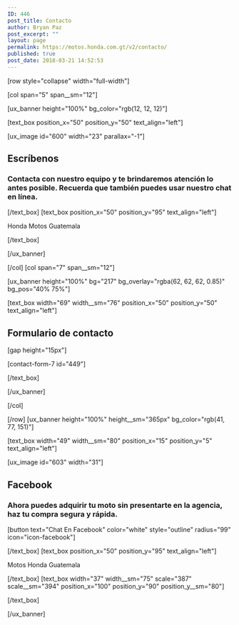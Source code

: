 ```yaml
---
ID: 446
post_title: Contacto
author: Bryan Paz
post_excerpt: ""
layout: page
permalink: https://motos.honda.com.gt/v2/contacto/
published: true
post_date: 2018-03-21 14:52:53
---
```

[row style="collapse" width="full-width"]

[col span="5" span__sm="12"]

[ux_banner height="100%" bg_color="rgb(12, 12, 12)"]

[text_box position_x="50" position_y="50" text_align="left"]

[ux_image id="600" width="23" parallax="-1"]

<h2 class="uppercase">Escríbenos</h2>
<h3 class="thin-font" data-opacity="0.6">Contacta con nuestro equipo y te brindaremos atención lo antes posible. Recuerda que también puedes usar nuestro chat en línea.</h3>

[/text_box]
[text_box position_x="50" position_y="95" text_align="left"]

<p>Honda Motos Guatemala</p>

[/text_box]

[/ux_banner]

[/col]
[col span="7" span__sm="12"]

[ux_banner height="100%" bg="217" bg_overlay="rgba(62, 62, 62, 0.85)" bg_pos="40% 75%"]

[text_box width="69" width__sm="76" position_x="50" position_y="50" text_align="left"]

<h2 class="uppercase"><b>Formulario de contacto</b></h2>
[gap height="15px"]

[contact-form-7 id="449"]


[/text_box]

[/ux_banner]

[/col]

[/row]
[ux_banner height="100%" height__sm="365px" bg_color="rgb(41, 77, 151)"]

[text_box width="49" width__sm="80" position_x="15" position_y="5" text_align="left"]

[ux_image id="603" width="31"]

<h2 class="uppercase">Facebook</h2>
<h3 class="thin-font" data-opacity="0.6">Ahora puedes adquirir tu moto sin presentarte en la agencia, haz tu compra segura y rápida.</h3>
[button text="Chat En Facebook" color="white" style="outline" radius="99" icon="icon-facebook"]


[/text_box]
[text_box position_x="50" position_y="95" text_align="left"]

<p>Motos Honda Guatemala</p>

[/text_box]
[text_box width="37" width__sm="75" scale="387" scale__sm="394" position_x="100" position_y="90" position_y__sm="80"]

<p><!-- Load Facebook SDK for JavaScript --></p>
<div id="fb-root"></div>
<p><script>(function(d, s, id) {var js, fjs = d.getElementsByTagName(s)[0];if (d.getElementById(id)) return;js = d.createElement(s); js.id = id;js.src = 'https://connect.facebook.net/es_ES/sdk.js#xfbml=1&version=v2.12&autoLogAppEvents=1';fjs.parentNode.insertBefore(js, fjs);
}(document, 'script', 'facebook-jssdk'));</script></p>
<p><!-- Your customer chat code --></p>
<div class="fb-customerchat"page_id="165706190151968"theme_color="#fa3c4c"logged_in_greeting="Cuéntanos en qué podemos ayudarte"logged_out_greeting="Cuéntanos en qué podemos ayudarte">
</div>

[/text_box]

[/ux_banner]